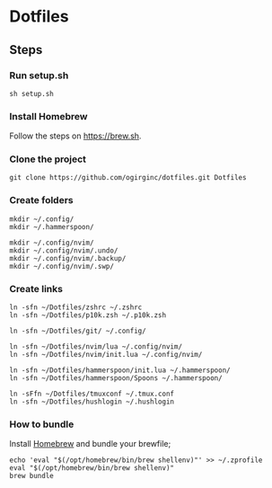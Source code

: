 # Dotfiles

## Steps

### Run setup.sh

```
sh setup.sh
```

### Install Homebrew

Follow the steps on https://brew.sh.

### Clone the project

```
git clone https://github.com/ogirginc/dotfiles.git Dotfiles
```

### Create folders

```
mkdir ~/.config/
mkdir ~/.hammerspoon/
```

```
mkdir ~/.config/nvim/
mkdir ~/.config/nvim/.undo/
mkdir ~/.config/nvim/.backup/
mkdir ~/.config/nvim/.swp/
```

### Create links

```
ln -sfn ~/Dotfiles/zshrc ~/.zshrc
ln -sfn ~/Dotfiles/p10k.zsh ~/.p10k.zsh
```

```
ln -sfn ~/Dotfiles/git/ ~/.config/
```

```
ln -sfn ~/Dotfiles/nvim/lua ~/.config/nvim/
ln -sfn ~/Dotfiles/nvim/init.lua ~/.config/nvim/
```

```
ln -sfn ~/Dotfiles/hammerspoon/init.lua ~/.hammerspoon/
ln -sfn ~/Dotfiles/hammerspoon/Spoons ~/.hammerspoon/
```

```
ln -sFfn ~/Dotfiles/tmuxconf ~/.tmux.conf
ln -sfn ~/Dotfiles/hushlogin ~/.hushlogin
```

### How to bundle

Install [Homebrew](https://brew.sh) and bundle your brewfile;

```
echo 'eval "$(/opt/homebrew/bin/brew shellenv)"' >> ~/.zprofile
eval "$(/opt/homebrew/bin/brew shellenv)"
brew bundle
```
